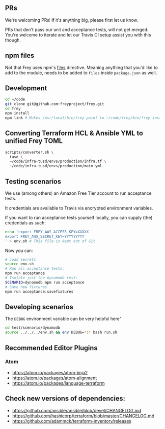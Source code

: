 ## PRs

We're welcoming PRs! If it's anything big, please first let us know.

PRs that don't pass our unit and acceptance tests, will not get merged. You're welcome to iterate and let our Travis CI setup assist you with this though.

## npm files

Not that Frey uses npm's [files](https://docs.npmjs.com/files/package.json#files) directive.
Meaning anything that you'd like to add to the module, needs to be added to `files` inside `package.json` as well.

## Development

```bash
cd ~/code
git clone git@github.com:freyproject/frey.git
cd frey
npm install
npm link # Makes /usr/local/bin/frey point to ~/code/frey/bin/frey instead of the global install
```

## Converting Terraform HCL & Ansible YML to unified Frey TOML

```bash
scripts/converter.sh \
  tusd \
  ~/code/infra-tusd/envs/production/infra.tf \
  ~/code/infra-tusd/envs/production/main.yml
``` 

## Testing scenarios

We use (among others) an Amazon Free Tier account to run acceptance tests.

It credentials are available to Travis via encrypted environment variables.

If you want to run acceptance tests yourself locally, you can supply (the) 
credentials as such:

```bash
echo 'export FREY_AWS_ACCESS_KEY=XXXXX
export FREY_AWS_SECRET_KEY=YYYYYYYYY
' > env.sh # This file is kept out of Git
```

Now you can:

```bash
# Load secrets
source env.sh
# Run all acceptance tests:
npm run acceptance
# Isolate just the dynamodb test:
SCENARIO=dynamodb npm run acceptance
# Save new fixtures
npm run acceptance:savefixtures
```

## Developing scenarios

The `DEBUG` environment variable can be very helpful here"

```bash
cd test/scenario/dynamodb
source ../../../env.sh && env DEBUG=*:* bash run.sh
```

## Recommended Editor Plugins

### Atom

- <https://atom.io/packages/atom-jinja2>
- <https://atom.io/packages/atom-alignment>
- <https://atom.io/packages/language-terraform>

## Check new versions of dependencies:

- <https://github.com/ansible/ansible/blob/devel/CHANGELOG.md>
- <https://github.com/hashicorp/terraform/blob/master/CHANGELOG.md>
- <https://github.com/adammck/terraform-inventory/releases>
